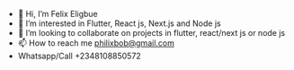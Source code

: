 - 👋 Hi, I’m Felix Eligbue
- 👀 I’m interested in Flutter, React js, Next.js and Node js
- 💞️ I’m looking to collaborate on projects in flutter, react/next js or node js
- 📫 How to reach me philixbob@gmail.com 
- Whatsapp/Call +2348108850572

<!---
Felix Eligbue is a ✨ special ✨ repository because its `README.md` (this file) appears on your GitHub profile.
You can click the Preview link to take a look at your changes.
--->
